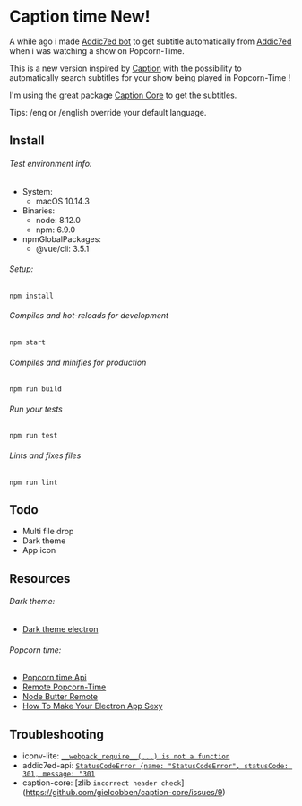 # Caption time New!

A while ago i made [Addic7ed bot](https://github.com/Jorand/addic7ed-bot) to get subtitle automatically from [Addic7ed](https://www.addic7ed.com/) when i was watching a show on Popcorn-Time.

This is a new version inspired by [Caption](https://github.com/gielcobben/caption) with the possibility to automatically search subtitles for your show being played in Popcorn-Time !

I'm using the great package [Caption Core](https://github.com/gielcobben/caption-core) to get the subtitles.

Tips: /eng or /english override your default language.

## Install

###### Test environment info:
- System:
  - macOS 10.14.3
- Binaries:
  - node: 8.12.0
  - npm: 6.9.0
- npmGlobalPackages:
  - @vue/cli: 3.5.1

###### Setup:

```
npm install
```

###### Compiles and hot-reloads for development
```
npm start
```

###### Compiles and minifies for production
```
npm run build
```

###### Run your tests
```
npm run test
```

###### Lints and fixes files
```
npm run lint
```

## Todo
- Multi file drop
- Dark theme
- App icon

## Resources

###### Dark theme:

* [Dark theme electron](https://medium.com/missive-app/make-your-electron-app-dark-mode-compatible-c23dcfdd0dfa)

###### Popcorn time:

* [Popcorn time Api](https://github.com/liszd/Popcorn-Time-Desktop/blob/master/docs/json-rpc-api.md)
* [Remote Popcorn-Time](https://github.com/MickdeGraaf/popcorn-time-remote)
* [Node Butter Remote](https://github.com/ThaTiemsz/butter-remote)
* [How To Make Your Electron App Sexy](https://blog.dcpos.ch/how-to-make-your-electron-app-sexy)


## Troubleshooting
* iconv-lite: [`__webpack_require__(...) is not a function`](https://github.com/ashtuchkin/iconv-lite/issues/204)
* addic7ed-api: [`StatusCodeError {name: "StatusCodeError", statusCode: 301, message: "301`](https://github.com/same31/addic7ed-api/issues/9)
* caption-core: [zlib `incorrect header check`] (https://github.com/gielcobben/caption-core/issues/9)
